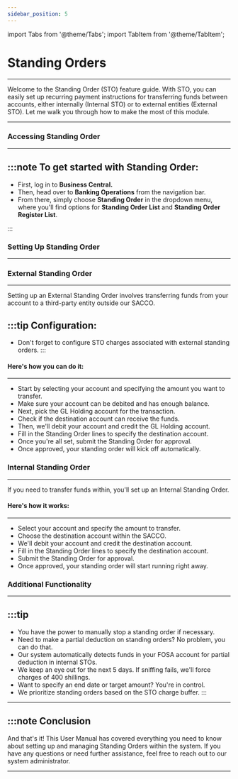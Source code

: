 ```yaml
---
sidebar_position: 5
---
```


import Tabs from '@theme/Tabs';
import TabItem from '@theme/TabItem';

# Standing Orders
---

<div class="customized-intro-container" id="introduction">
    <p>Welcome to the Standing Order (STO) feature guide. With STO, you can easily set up recurring payment instructions for transferring funds between accounts, either internally (Internal STO) or to external entities (External STO). Let me walk you through how to make the most of this 
    module.</p>
</div>

---

### Accessing Standing Order
---
:::note To get started with Standing Order:
---

- First, log in to **Business Central.**
- Then, head over to **Banking Operations** from the navigation bar.
- From there, simply choose **Standing Order** in the dropdown menu, where you'll find options for **Standing Order List** and **Standing Order Register List**.

:::

### Setting Up Standing Order
---

### External Standing Order
---

Setting up an External Standing Order involves transferring funds from your account to a third-party entity outside our SACCO.

:::tip Configuration:
---
- Don't forget to configure STO charges associated with external standing orders.
:::

#### Here's how you can do it:
---

- Start by selecting your account and specifying the amount you want to transfer.
- Make sure your account can be debited and has enough balance.
- Next, pick the GL Holding account for the transaction.
- Check if the destination account can receive the funds.
- Then, we'll debit your account and credit the GL Holding account.
- Fill in the Standing Order lines to specify the destination account.
- Once you're all set, submit the Standing Order for approval.
- Once approved, your standing order will kick off automatically.

### Internal Standing Order
---

If you need to transfer funds within, you'll set up an Internal Standing Order.

#### Here's how it works:
---

- Select your account and specify the amount to transfer.
- Choose the destination account within the SACCO.
- We'll debit your account and credit the destination account.
- Fill in the Standing Order lines to specify the destination account.
- Submit the Standing Order for approval.
- Once approved, your standing order will start running right away.

### Additional Functionality
---

:::tip
---
- You have the power to manually stop a standing order if necessary.
- Need to make a partial deduction on standing orders? No problem, you can do that.
- Our system automatically detects funds in your FOSA account for partial deduction in internal STOs.
- We keep an eye out for the next 5 days. If sniffing fails, we'll force charges of 400 shillings.
- Want to specify an end date or target amount? You're in control.
- We prioritize standing orders based on the STO charge buffer.
:::

---

:::note Conclusion
---

And that's it! This User Manual has covered everything you need to know about setting up and managing Standing Orders within the system. If you have any questions or need further assistance, feel free to reach out to our system administrator.

---


